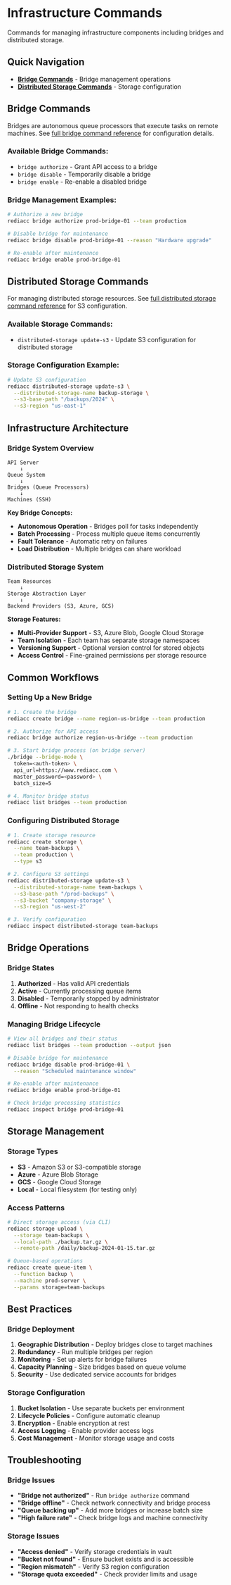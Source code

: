 # Infrastructure Commands

Commands for managing infrastructure components including bridges and distributed storage.

## Quick Navigation

- **[Bridge Commands](#bridge-commands)** - Bridge management operations
- **[Distributed Storage Commands](#distributed-storage-commands)** - Storage configuration

## Bridge Commands

Bridges are autonomous queue processors that execute tasks on remote machines. See [full bridge command reference](./bridge-commands.md) for configuration details.

### Available Bridge Commands:
- `bridge authorize` - Grant API access to a bridge
- `bridge disable` - Temporarily disable a bridge
- `bridge enable` - Re-enable a disabled bridge

### Bridge Management Examples:

```bash
# Authorize a new bridge
rediacc bridge authorize prod-bridge-01 --team production

# Disable bridge for maintenance
rediacc bridge disable prod-bridge-01 --reason "Hardware upgrade"

# Re-enable after maintenance
rediacc bridge enable prod-bridge-01
```

## Distributed Storage Commands

For managing distributed storage resources. See [full distributed storage command reference](./distributed-storage-commands.md) for S3 configuration.

### Available Storage Commands:
- `distributed-storage update-s3` - Update S3 configuration for distributed storage

### Storage Configuration Example:

```bash
# Update S3 configuration
rediacc distributed-storage update-s3 \
  --distributed-storage-name backup-storage \
  --s3-base-path "/backups/2024" \
  --s3-region "us-east-1"
```

## Infrastructure Architecture

### Bridge System Overview

```
API Server
    ↓
Queue System
    ↓
Bridges (Queue Processors)
    ↓
Machines (SSH)
```

**Key Bridge Concepts:**
- **Autonomous Operation** - Bridges poll for tasks independently
- **Batch Processing** - Process multiple queue items concurrently
- **Fault Tolerance** - Automatic retry on failures
- **Load Distribution** - Multiple bridges can share workload

### Distributed Storage System

```
Team Resources
    ↓
Storage Abstraction Layer
    ↓
Backend Providers (S3, Azure, GCS)
```

**Storage Features:**
- **Multi-Provider Support** - S3, Azure Blob, Google Cloud Storage
- **Team Isolation** - Each team has separate storage namespaces
- **Versioning Support** - Optional version control for stored objects
- **Access Control** - Fine-grained permissions per storage resource

## Common Workflows

### Setting Up a New Bridge

```bash
# 1. Create the bridge
rediacc create bridge --name region-us-bridge --team production

# 2. Authorize for API access
rediacc bridge authorize region-us-bridge --team production

# 3. Start bridge process (on bridge server)
./bridge --bridge-mode \
  token=<auth-token> \
  api_url=https://www.rediacc.com \
  master_password=<password> \
  batch_size=5

# 4. Monitor bridge status
rediacc list bridges --team production
```

### Configuring Distributed Storage

```bash
# 1. Create storage resource
rediacc create storage \
  --name team-backups \
  --team production \
  --type s3

# 2. Configure S3 settings
rediacc distributed-storage update-s3 \
  --distributed-storage-name team-backups \
  --s3-base-path "/prod-backups" \
  --s3-bucket "company-storage" \
  --s3-region "us-west-2"

# 3. Verify configuration
rediacc inspect distributed-storage team-backups
```

## Bridge Operations

### Bridge States

1. **Authorized** - Has valid API credentials
2. **Active** - Currently processing queue items
3. **Disabled** - Temporarily stopped by administrator
4. **Offline** - Not responding to health checks

### Managing Bridge Lifecycle

```bash
# View all bridges and their status
rediacc list bridges --team production --output json

# Disable bridge for maintenance
rediacc bridge disable prod-bridge-01 \
  --reason "Scheduled maintenance window"

# Re-enable after maintenance
rediacc bridge enable prod-bridge-01

# Check bridge processing statistics
rediacc inspect bridge prod-bridge-01
```

## Storage Management

### Storage Types

- **S3** - Amazon S3 or S3-compatible storage
- **Azure** - Azure Blob Storage
- **GCS** - Google Cloud Storage
- **Local** - Local filesystem (for testing only)

### Access Patterns

```bash
# Direct storage access (via CLI)
rediacc storage upload \
  --storage team-backups \
  --local-path ./backup.tar.gz \
  --remote-path /daily/backup-2024-01-15.tar.gz

# Queue-based operations
rediacc create queue-item \
  --function backup \
  --machine prod-server \
  --params storage=team-backups
```

## Best Practices

### Bridge Deployment

1. **Geographic Distribution** - Deploy bridges close to target machines
2. **Redundancy** - Run multiple bridges per region
3. **Monitoring** - Set up alerts for bridge failures
4. **Capacity Planning** - Size bridges based on queue volume
5. **Security** - Use dedicated service accounts for bridges

### Storage Configuration

1. **Bucket Isolation** - Use separate buckets per environment
2. **Lifecycle Policies** - Configure automatic cleanup
3. **Encryption** - Enable encryption at rest
4. **Access Logging** - Enable provider access logs
5. **Cost Management** - Monitor storage usage and costs

## Troubleshooting

### Bridge Issues

- **"Bridge not authorized"** - Run `bridge authorize` command
- **"Bridge offline"** - Check network connectivity and bridge process
- **"Queue backing up"** - Add more bridges or increase batch size
- **"High failure rate"** - Check bridge logs and machine connectivity

### Storage Issues

- **"Access denied"** - Verify storage credentials in vault
- **"Bucket not found"** - Ensure bucket exists and is accessible
- **"Region mismatch"** - Verify S3 region configuration
- **"Storage quota exceeded"** - Check provider limits and usage